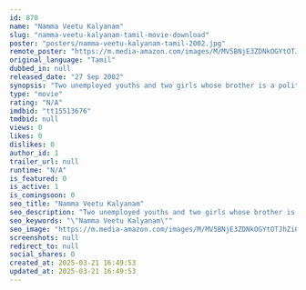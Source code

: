 ```yaml
---
id: 870
name: "Namma Veetu Kalyanam"
slug: "namma-veetu-kalyanam-tamil-movie-download"
poster: "posters/namma-veetu-kalyanam-tamil-2002.jpg"
remote_poster: "https://m.media-amazon.com/images/M/MV5BNjE3ZDNkOGYtOTJhZi00YWI1LTkyN2QtNzRhM2E5NWI0ZWFjXkEyXkFqcGdeQXVyMTEzNzg0Mjkx._V1_SX300.jpg"
original_language: "Tamil"
dubbed_in: null
released_date: "27 Sep 2002"
synopsis: "Two unemployed youths and two girls whose brother is a politician, fall in love. The youths pretend to be college professors to impress their in-laws, but the ruse is eventually found out."
type: "movie"
rating: "N/A"
imdbid: "tt15513676"
tmdbid: null
views: 0
likes: 0
dislikes: 0
author_id: 1
trailer_url: null
runtime: "N/A"
is_featured: 0
is_active: 1
is_comingsoon: 0
seo_title: "Namma Veetu Kalyanam"
seo_description: "Two unemployed youths and two girls whose brother is a politician, fall in love. The youths pretend to be college professors to impress their in-laws, but the ruse is eventually found out."
seo_keywords: "\"Namma Veetu Kalyanam\""
seo_image: "https://m.media-amazon.com/images/M/MV5BNjE3ZDNkOGYtOTJhZi00YWI1LTkyN2QtNzRhM2E5NWI0ZWFjXkEyXkFqcGdeQXVyMTEzNzg0Mjkx._V1_SX300.jpg"
screenshots: null
redirect_to: null
social_shares: 0
created_at: 2025-03-21 16:49:53
updated_at: 2025-03-21 16:49:53
---
```


